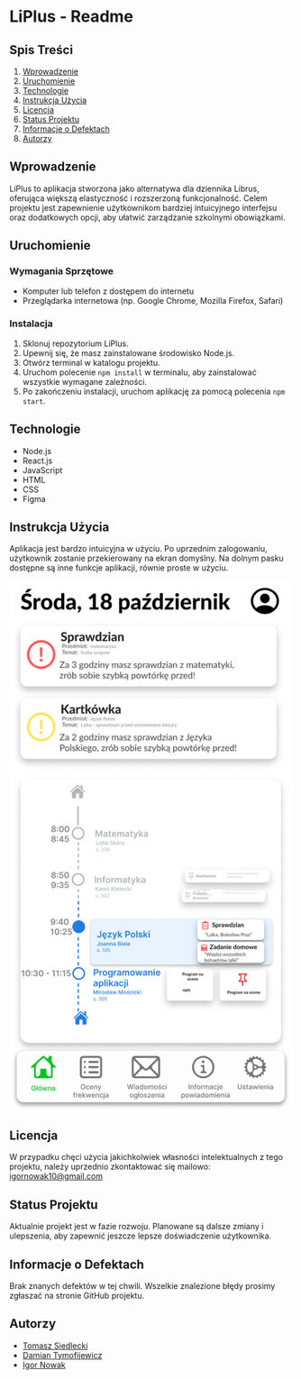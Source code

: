 # LiPlus - Readme

## Spis Treści

1. [Wprowadzenie](#wprowadzenie)
2. [Uruchomienie](#uruchomienie)
3. [Technologie](#technologie)
4. [Instrukcja Użycia](#instrukcja-użycia)
5. [Licencja](#licencja)
6. [Status Projektu](#status-projektu)
7. [Informacje o Defektach](#informacje-o-defektach)
8. [Autorzy](#autorzy)

## Wprowadzenie

LiPlus to aplikacja stworzona jako alternatywa dla dziennika Librus, oferująca większą elastyczność i rozszerzoną funkcjonalność. Celem projektu jest zapewnienie użytkownikom bardziej intuicyjnego interfejsu oraz dodatkowych opcji, aby ułatwić zarządzanie szkolnymi obowiązkami.

## Uruchomienie

### Wymagania Sprzętowe

- Komputer lub telefon z dostępem do internetu
- Przeglądarka internetowa (np. Google Chrome, Mozilla Firefox, Safari)

### Instalacja

1. Sklonuj repozytorium LiPlus.
2. Upewnij się, że masz zainstalowane środowisko Node.js.
3. Otwórz terminal w katalogu projektu.
4. Uruchom polecenie `npm install` w terminalu, aby zainstalować wszystkie wymagane zależności.
5. Po zakończeniu instalacji, uruchom aplikację za pomocą polecenia `npm start`.

## Technologie

- Node.js
- React.js
- JavaScript
- HTML
- CSS
- Figma

## Instrukcja Użycia

Aplikacja jest bardzo intuicyjna w użyciu. Po uprzednim zalogowaniu, użytkownik zostanie przekierowany na ekran domyślny. Na dolnym pasku dostępne są inne funkcje aplikacji, równie proste w użyciu.

![Home Screen](homescreen.png)

## Licencja

W przypadku chęci użycia jakichkolwiek własności intelektualnych z tego projektu, należy uprzednio zkontaktować się mailowo: igornowak10@gmail.com

## Status Projektu

Aktualnie projekt jest w fazie rozwoju. Planowane są dalsze zmiany i ulepszenia, aby zapewnić jeszcze lepsze doświadczenie użytkownika.

## Informacje o Defektach

Brak znanych defektów w tej chwili. Wszelkie znalezione błędy prosimy zgłaszać na stronie GitHub projektu.

## Autorzy

- [Tomasz Siedlecki](https://github.com/tomekSiedlecki)
- [Damian Tymofijewicz](https://github.com/green-otaku)
- [Igor Nowak](https://github.com/nowigor)
